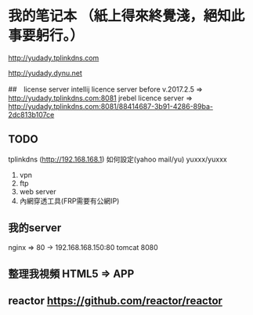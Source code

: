 # 我的笔记本 （紙上得來終覺淺，絕知此事要躬行。）

http://yudady.tplinkdns.com

http://yudady.dynu.net



##　license server
intellij licence server before v.2017.2.5  => http://yudady.tplinkdns.com:8081
jrebel licence server => http://yudady.tplinkdns.com:8081/88414687-3b91-4286-89ba-2dc813b107ce


## TODO 
tplinkdns (http://192.168.168.1) 如何設定(yahoo mail/yu) yuxxx/yuxxx
1. vpn
2. ftp 
3. web server
4. 內網穿透工具(FRP需要有公網IP)




## 我的server
nginx => 80 -> 192.168.168.150:80
tomcat 8080



## 整理我視頻   HTML5 => APP

## reactor   https://github.com/reactor/reactor